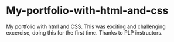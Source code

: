 # My-portfolio-with-html-and-css
My portfolio with html and CSS. This was exciting and challenging excercise, doing this for the first time. Thanks to PLP instructors.
